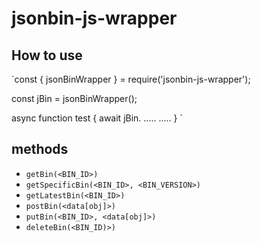 # jsonbin-js-wrapper

## How to use
`const { jsonBinWrapper } = require('jsonbin-js-wrapper');

const jBin = jsonBinWrapper(<Your API Key>);

async function test {
  await jBin.<available methods>
  .....
  .....
}
`

## methods

- `getBin(<BIN_ID>)`
- `getSpecificBin(<BIN_ID>, <BIN_VERSION>)`
- `getLatestBin(<BIN_ID>)`
- `postBin(<data[obj]>)`
- `putBin(<BIN_ID>, <data[obj]>)`
- `deleteBin(<BIN_ID)>)`
